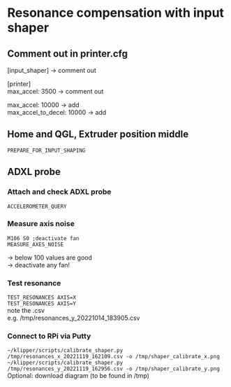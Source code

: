 # Resonance compensation with input shaper
## Comment out in printer.cfg
[input_shaper] -> comment out  

[printer]  
max_accel: 3500 -> comment out  

max_accel: 10000  -> add  
max_accel_to_decel: 10000 -> add  

## Home and QGL, Extruder position middle
```PREPARE_FOR_INPUT_SHAPING```  

## ADXL probe
### Attach and check ADXL probe
```ACCELEROMETER_QUERY```

### Measure axis noise
```M106 S0 ;deactivate fan```  
```MEASURE_AXES_NOISE```  

-> below 100 values are good  
-> deactivate any fan!

### Test resonance  
```TEST_RESONANCES AXIS=X```  
```TEST_RESONANCES AXIS=Y```  
note the .csv  
e.g. /tmp/resonances_y_20221014_183905.csv  

### Connect to RPi via Putty  
```~/klipper/scripts/calibrate_shaper.py /tmp/resonances_x_20221119_162109.csv -o /tmp/shaper_calibrate_x.png```  
```~/klipper/scripts/calibrate_shaper.py /tmp/resonances_y_20221119_162956.csv -o /tmp/shaper_calibrate_y.png```  
Optional: download diagram (to be found in /tmp)  
